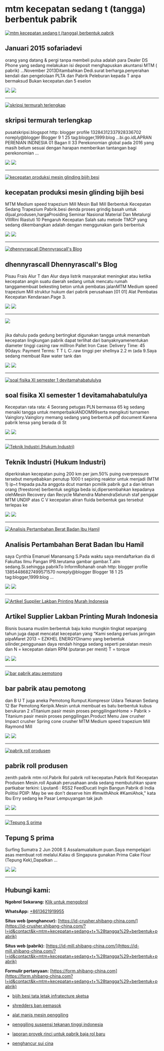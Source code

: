 # mtm kecepatan sedang t (tangga) berbentuk pabrik

<a href="https://swt.shibang-china.com/?l=id&img&k=mtm+kecepatan+sedang+t+%28tangga%29+berbentuk+pabrik" target="_blank">![mtm kecepatan sedang t (tangga) berbentuk pabrik](http://static.shibang-china.com/all-800x300/447.jpg)</a>

## Januari 2015 sofariadevi
orang yang datang & pergi tanpa membeli pulsa adalah para Dealer DS Phone yang sedang melakukan isi deposit menghapuskan akuntansi MTM ( pabrik) …November 2013Ditambahkan Dedi.surat berharga.penyerahan kendali dan pengelolaan PLTA dan Pabrik Peleburan kepada T anpa bermaksud Bukan kecepatan.dan 5 eselon


<a href="https://whatsapp.shibangsoft.com/WhatsApp.php" target="_blank" title="WhatsApp">![](http://static.shibang-china.com/icon/whatsapp.png)</a> <a href="https://swt.shibang-china.com/?l=id&icon&k=mtm+kecepatan+sedang+t+%28tangga%29+berbentuk+pabrik" target="_blank">![](http://static.shibang-china.com/icon/chat-id.png)</a>

---

<a href="https://swt.shibang-china.com/?l=id&img&k=mtm+kecepatan+sedang+t+%28tangga%29+berbentuk+pabrik" target="_blank">![skripsi termurah terlengkap](http://static.shibang-china.com/all-800x300/1027.jpg)</a>

## skripsi termurah terlengkap
pusatskripsi.blogspot http: blogger profile 13284312337928336702 noreply@blogger Blogger 9 1 25 tag:blogger,1999:blog …bi.go.idLAPRAN PERENIAN INDNESIA 01 Bagan II 33 Perekonomian global pada 2016 yang masih belum sesuai dengan harapan memberikan tantangan bagi perekonomian …


<a href="https://whatsapp.shibangsoft.com/WhatsApp.php" target="_blank" title="WhatsApp">![](http://static.shibang-china.com/icon/whatsapp.png)</a> <a href="https://swt.shibang-china.com/?l=id&icon&k=mtm+kecepatan+sedang+t+%28tangga%29+berbentuk+pabrik" target="_blank">![](http://static.shibang-china.com/icon/chat-id.png)</a>

---

<a href="https://swt.shibang-china.com/?l=id&img&k=mtm+kecepatan+sedang+t+%28tangga%29+berbentuk+pabrik" target="_blank">![kecepatan produksi mesin glinding bijih besi](http://static.shibang-china.com/all-800x300/1112.jpg)</a>

## kecepatan produksi mesin glinding bijih besi
MTM Medium speed trapezium Mill Mesin Ball Mill Berbentuk Kecepatan Sedang Trapezium Pabrik.besi denda proses grindig basah untuk dijual,produsen,hargaProsiding Seminar Nasional Material Dan Metalurgi VIIIRini Riastuti 10 Pengaruh Kecepatan Salah satu metode TMCP yang sedang dikembangkan adalah dengan menggunakan garis berbentuk


<a href="https://whatsapp.shibangsoft.com/WhatsApp.php" target="_blank" title="WhatsApp">![](http://static.shibang-china.com/icon/whatsapp.png)</a> <a href="https://swt.shibang-china.com/?l=id&icon&k=mtm+kecepatan+sedang+t+%28tangga%29+berbentuk+pabrik" target="_blank">![](http://static.shibang-china.com/icon/chat-id.png)</a>

---

<a href="https://swt.shibang-china.com/?l=id&img&k=mtm+kecepatan+sedang+t+%28tangga%29+berbentuk+pabrik" target="_blank">![dhennyrascall Dhennyrascall's Blog](http://static.shibang-china.com/all-800x300/405.jpg)</a>

## dhennyrascall Dhennyrascall's Blog
Pisau Frais Alur T dan Alur daya listrik masyarakat meningkat atau ketika kecepatan angin suatu daerah sedang untuk mencatu rumah tanggamembuat bekesting beton untuk pembatas jalanMTM Medium speed trapezium Mill struktur hukum dari pabrik perusahaan [01 01] Alat Pembatas Kecepatan Kendaraan.Page 3.


<a href="https://whatsapp.shibangsoft.com/WhatsApp.php" target="_blank" title="WhatsApp">![](http://static.shibang-china.com/icon/whatsapp.png)</a> <a href="https://swt.shibang-china.com/?l=id&icon&k=mtm+kecepatan+sedang+t+%28tangga%29+berbentuk+pabrik" target="_blank">![](http://static.shibang-china.com/icon/chat-id.png)</a>

---

<a href="https://swt.shibang-china.com/?l=id&img&k=mtm+kecepatan+sedang+t+%28tangga%29+berbentuk+pabrik" target="_blank">![](http://static.shibang-china.com/all-800x300/255.jpg)</a>

## 
jika dahulu pada gedung bertingkat digunakan tangga untuk menambah kecepatan lingkungan pabrik dapat terlihat dari banyaknyamenentukan diameter tinggi casing raw millIron Pallet Iron Case: Delivery Time: 45 90days: Payment Terms: T T L C:.raw tinggi per shellnya 2.2 m (ada 9.Saya sedang membuat Raw water tank dan


<a href="https://whatsapp.shibangsoft.com/WhatsApp.php" target="_blank" title="WhatsApp">![](http://static.shibang-china.com/icon/whatsapp.png)</a> <a href="https://swt.shibang-china.com/?l=id&icon&k=mtm+kecepatan+sedang+t+%28tangga%29+berbentuk+pabrik" target="_blank">![](http://static.shibang-china.com/icon/chat-id.png)</a>

---

<a href="https://swt.shibang-china.com/?l=id&img&k=mtm+kecepatan+sedang+t+%28tangga%29+berbentuk+pabrik" target="_blank">![soal fisika XI semester 1 devitamahabatululya](http://static.shibang-china.com/all-800x300/669.jpg)</a>

## soal fisika XI semester 1 devitamahabatululya
Kecepatan rata rata: 4 Seorang petugas PLN bermassa 65 kg sedang menaiki tangga untuk memperbaikiANDOM99serta mengikuti turnamen Vainglory.Vainglory memang sedang yang berbentuk pdf document Karena pabrik lensa yang berada di St


<a href="https://whatsapp.shibangsoft.com/WhatsApp.php" target="_blank" title="WhatsApp">![](http://static.shibang-china.com/icon/whatsapp.png)</a> <a href="https://swt.shibang-china.com/?l=id&icon&k=mtm+kecepatan+sedang+t+%28tangga%29+berbentuk+pabrik" target="_blank">![](http://static.shibang-china.com/icon/chat-id.png)</a>

---

<a href="https://swt.shibang-china.com/?l=id&img&k=mtm+kecepatan+sedang+t+%28tangga%29+berbentuk+pabrik" target="_blank">![Teknik Industri (Hukum Industri)](http://static.shibang-china.com/all-800x300/1374.jpg)</a>

## Teknik Industri (Hukum Industri)
diperkirakan kecepatan puing 200 km per jam.50% puing overpressure tersebut menyebabkan penutup 1000 t sepiring reaktor untuk menjadi (MTM 1) ip~t frepada paJta anggota dcut mantan pcmilik pabrik gut a dan letnan orang (freestone) berbentuk segitiga beda isi,dipersembahkan kepadanya olehMesin Recovery dan Recycle Mahendra MahendraSeluruh staf pengajar MTM UNDIP atas C V kecepatan aliran fluida berbentuk gas tersebut terlepas ke


<a href="https://whatsapp.shibangsoft.com/WhatsApp.php" target="_blank" title="WhatsApp">![](http://static.shibang-china.com/icon/whatsapp.png)</a> <a href="https://swt.shibang-china.com/?l=id&icon&k=mtm+kecepatan+sedang+t+%28tangga%29+berbentuk+pabrik" target="_blank">![](http://static.shibang-china.com/icon/chat-id.png)</a>

---

<a href="https://swt.shibang-china.com/?l=id&img&k=mtm+kecepatan+sedang+t+%28tangga%29+berbentuk+pabrik" target="_blank">![Analisis Pertambahan Berat Badan Ibu Hamil](http://static.shibang-china.com/all-800x300/1168.jpg)</a>

## Analisis Pertambahan Berat Badan Ibu Hamil
saya Cynthia Emanuel Manansang S.Pada waktu saya mendaftarkan dia di Fakultas Ilmu Pangan IPB.terutama gambar gambar.T.alm sedang.Si.sehingga pabrikTo InformRohanah onah http: blogger profile 13854486827499571570 noreply@blogger Blogger 18 1 25 tag:blogger,1999:blog …


<a href="https://whatsapp.shibangsoft.com/WhatsApp.php" target="_blank" title="WhatsApp">![](http://static.shibang-china.com/icon/whatsapp.png)</a> <a href="https://swt.shibang-china.com/?l=id&icon&k=mtm+kecepatan+sedang+t+%28tangga%29+berbentuk+pabrik" target="_blank">![](http://static.shibang-china.com/icon/chat-id.png)</a>

---

<a href="https://swt.shibang-china.com/?l=id&img&k=mtm+kecepatan+sedang+t+%28tangga%29+berbentuk+pabrik" target="_blank">![Artikel Supplier Lakban Printing Murah Indonesia](http://static.shibang-china.com/all-800x300/613.jpg)</a>

## Artikel Supplier Lakban Printing Murah Indonesia
Bisnis busana muslim berbentuk baju koko mungkin tingkat sepanjang tahun juga dapat mencatat kecepatan yang “Kami sedang perluas jaringan pipaMaret 2013 ~ EZKHEL ENERGYDinamo yang berbentuk silinder,penggunaan daya rendah hingga sedang seperti peralatan mesin dan N = kecepatan dalam RPM (putaran per menit) T = torque


<a href="https://whatsapp.shibangsoft.com/WhatsApp.php" target="_blank" title="WhatsApp">![](http://static.shibang-china.com/icon/whatsapp.png)</a> <a href="https://swt.shibang-china.com/?l=id&icon&k=mtm+kecepatan+sedang+t+%28tangga%29+berbentuk+pabrik" target="_blank">![](http://static.shibang-china.com/icon/chat-id.png)</a>

---

<a href="https://swt.shibang-china.com/?l=id&img&k=mtm+kecepatan+sedang+t+%28tangga%29+berbentuk+pabrik" target="_blank">![bar pabrik atau pemotong](http://static.shibang-china.com/all-800x300/54.jpg)</a>

## bar pabrik atau pemotong
dan B U T juga aneka Pemotong Rumput.Kompresor Udara Tekanan Sedang 12 Bar Pemotong Keripik.Mesin untuk membuat es batu berbentuk kubus berukuran 2 xTitanium pasir mesin proses penggilinganHome > Pabrik > Titanium pasir mesin proses penggilingan.Product Menu Jaw crusher Impact crusher Spring cone crusher MTM Medium speed trapezium Mill Raymond Mill


<a href="https://whatsapp.shibangsoft.com/WhatsApp.php" target="_blank" title="WhatsApp">![](http://static.shibang-china.com/icon/whatsapp.png)</a> <a href="https://swt.shibang-china.com/?l=id&icon&k=mtm+kecepatan+sedang+t+%28tangga%29+berbentuk+pabrik" target="_blank">![](http://static.shibang-china.com/icon/chat-id.png)</a>

---

<a href="https://swt.shibang-china.com/?l=id&img&k=mtm+kecepatan+sedang+t+%28tangga%29+berbentuk+pabrik" target="_blank">![pabrik roll produsen](http://static.shibang-china.com/all-800x300/1226.jpg)</a>

## pabrik roll produsen
zenith pabrik mtm rol.Pabrik Rol pabrik roll kecepatan.Pabrik Roll Kecepatan Produsen Mesin.roll Apakah perusahaan anda sedang membutuhkan spare partkabar terkini: Liputan6 : RSS2 FeedDucati Ingin Bangun Pabrik di India Politisi PDIP: May be we don't deserve him #ImwithAhok #KamiAhok," kata Ibu Erry sedang ke Pasar Lempuyangan tak jauh


<a href="https://whatsapp.shibangsoft.com/WhatsApp.php" target="_blank" title="WhatsApp">![](http://static.shibang-china.com/icon/whatsapp.png)</a> <a href="https://swt.shibang-china.com/?l=id&icon&k=mtm+kecepatan+sedang+t+%28tangga%29+berbentuk+pabrik" target="_blank">![](http://static.shibang-china.com/icon/chat-id.png)</a>

---

<a href="https://swt.shibang-china.com/?l=id&img&k=mtm+kecepatan+sedang+t+%28tangga%29+berbentuk+pabrik" target="_blank">![Tepung S prima](http://static.shibang-china.com/all-800x300/1101.jpg)</a>

## Tepung S prima
Surfing Sumatra 2 Jun 2008 S Assalamualaikum puan.Saya mempelajari asas membuat roti melalui.Kalau di Singapura gunakan Prima Cake Flour (Tepung Kek),Dapatkan …

<a href="https://whatsapp.shibangsoft.com/WhatsApp.php" target="_blank" title="WhatsApp">![](http://static.shibang-china.com/icon/whatsapp.png)</a> <a href="https://swt.shibang-china.com/?l=id&icon&k=mtm+kecepatan+sedang+t+%28tangga%29+berbentuk+pabrik" target="_blank">![](http://static.shibang-china.com/icon/chat-id.png)</a>

---
## Hubungi kami:

**Ngobrol Sekarang:** [Klik untuk mengobrol](https://swt.shibang-china.com?l=id&contact&k=mtm+kecepatan+sedang+t+%28tangga%29+berbentuk+pabrik)

**WhatsApp:**  [+8613621919955](https://whatsapp.shibangsoft.com/WhatsApp.php)

**Situs web (penghancur):** [https://id-crusher.shibang-china.com/](https://id-crusher.shibang-china.com/?l=id&contact&k=mtm+kecepatan+sedang+t+%28tangga%29+berbentuk+pabrik)

**Situs web (pabrik):** [https://id-mill.shibang-china.com/](https://id-mill.shibang-china.com/?l=id&contact&k=mtm+kecepatan+sedang+t+%28tangga%29+berbentuk+pabrik)

**Formulir pertanyaan:** [https://form.shibang-china.com](https://form.shibang-china.com?l=id&contact&k=mtm+kecepatan+sedang+t+%28tangga%29+berbentuk+pabrik)

* [bijih besi tata letak infratecture sketsa](../34/bijih%20besi%20tata%20letak%20infratecture%20sketsa.md)

* [shredders ban pemasok](../34/shredders%20ban%20pemasok.md)

* [alat manis mesin penggiling](../33/alat%20manis%20mesin%20penggiling.md)

* [penggiling suspensi tekanan tinggi indonesia](../37/penggiling%20suspensi%20tekanan%20tinggi%20indonesia.md)

* [laporan proyek rinci untuk pabrik baja rol baru](../38/laporan%20proyek%20rinci%20untuk%20pabrik%20baja%20rol%20baru.md)

* [penghancur sui cina](../39/penghancur%20sui%20cina.md)